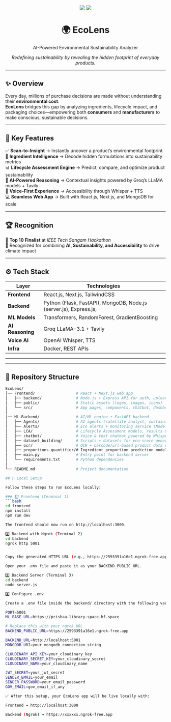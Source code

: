 <!-- Banner -->
<p align="center">
  <img src="https://img.shields.io/badge/AI%20for%20Good-🌱-brightgreen?style=for-the-badge" />
  <img src="https://img.shields.io/badge/Top%2010-IEEE%20Tech%20Sangam%20Hackathon-blue?style=for-the-badge" />
</p>

<h1 align="center">🌍 EcoLens</h1>
<p align="center">AI-Powered Environmental Sustainability Analyzer </p>

<p align="center">
  <i>Redefining sustainability by revealing the hidden footprint of everyday products.</i>
</p>

---

## ✨ Overview  

Every day, millions of purchase decisions are made without understanding their **environmental cost**.  
**EcoLens** bridges this gap by analyzing ingredients, lifecycle impact, and packaging choices—empowering both **consumers** and **manufacturers** to make conscious, sustainable decisions.  

---

## 🚀 Key Features  

✅ **Scan-to-Insight** → Instantly uncover a product’s environmental footprint  
🧬 **Ingredient Intelligence** → Decode hidden formulations into sustainability metrics  
📊 **Lifecycle Assessment Engine** → Predict, compare, and optimize product sustainability  
🧠 **AI-Powered Reasoning** → Contextual insights powered by Groq’s LLaMA models + Tavily  
🎤 **Voice-First Experience** → Accessibility through Whisper + TTS  
💻 **Seamless Web App** → Built with React.js, Next.js, and MongoDB for scale  

---

## 🏆 Recognition  

🌱 **Top 10 Finalist** at *IEEE Tech Sangam Hackathon*  
🚀 Recognized for combining **AI, Sustainability, and Accessibility** to drive climate impact  

---

## ⚙️ Tech Stack  

| Layer       | Technologies |
|-------------|--------------|
| **Frontend** | React.js, Next.js, TailwindCSS |
| **Backend** | Python (Flask, FastAPI), MongoDB, Node.js (server.js), Express.js, |
| **ML Models** | Transformers, RandomForest, GradientBoosting |
| **AI Reasoning** | Groq LLaMA-3.1 + Tavily |
| **Voice AI** | OpenAI Whisper, TTS |
| **Infra** | Docker, REST APIs |

---

---

## 📂 Repository Structure  

```bash
EcoLens/
│── Frontend/                  # React + Next.js web app
│   ├── backend/               # Node.js + Express API for auth, uploads, products
│   ├── public/                # Static assets (logos, images, icons)
│   └── src/                   # App pages, components, chatbot, dashboards
│
│── ML-Backend/                # AI/ML engine + FastAPI backend
│   ├── Agents/                # AI agents (satellite analyst, sustainability reports)
│   ├── Alerts/                # Eco alerts + monitoring service (Node.js server)
│   ├── LCA/                   # Lifecycle Assessment models, results & comparisons
│   ├── chatbot/               # Voice & text chatbot powered by Whisper + LLaMA
│   ├── dataset_building/      # Scripts + datasets for eco-score generation
│   ├── ocr/                   # OCR + barcode/url-based product data extraction
│   ├── proportions-quantifier/# Ingredient proportion prediction models
│   ├── main.py                # Entry point for backend server
│   └── requirements.txt       # Python dependencies
│
└── README.md                  # Project documentation

## 🔧 Local Setup  

Follow these steps to run EcoLens locally:  

### 1️⃣ Frontend (Terminal 1)  
```bash
cd frontend
npm install
npm run dev

The frontend should now run on http://localhost:3000.

2️⃣ Backend with Ngrok (Terminal 2)
cd backend
ngrok http 5001


Copy the generated HTTPS URL (e.g., https://2593391a16e1.ngrok-free.app).

Open your .env file and paste it as your BACKEND_PUBLIC_URL.

3️⃣ Backend Server (Terminal 3)
cd backend
node server.js

4️⃣ Configure .env

Create a .env file inside the backend/ directory with the following variables:

PORT=5001
ML_BASE_URL=https://prishaa-library-space.hf.space

# Replace this with your ngrok URL
BACKEND_PUBLIC_URL=https://2593391a16e1.ngrok-free.app  

BACKEND_URL=http://localhost:5001
MONGODB_URI=your_mongodb_connection_string

CLOUDINARY_API_KEY=your_cloudinary_key
CLOUDINARY_SECRET_KEY=your_cloudinary_secret
CLOUDINARY_NAME=your_cloudinary_name

JWT_SECRET=your_jwt_secret
SENDER_EMAIL=your_email
SENDER_PASSWORD=your_email_password
GOV_EMAIL=gov_email_if_any

✅ After this setup, your EcoLens app will be live locally with:

Frontend → http://localhost:3000

Backend (Ngrok) → https://xxxxxx.ngrok-free.app




